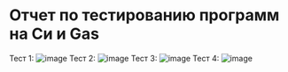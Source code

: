 # Отчет по тестированию программ на Си и Gas
Тест 1:
![image](https://user-images.githubusercontent.com/108925927/195736204-74c94fcf-dbd9-40a5-bf8b-a318e0c4f77d.png)
Тест 2:
![image](https://user-images.githubusercontent.com/108925927/195736428-e36c1e3e-6931-4afb-bb33-d263d677702e.png)
Тест 3:
![image](https://user-images.githubusercontent.com/108925927/195736672-c6c9d58a-d865-4879-a17e-67a9916c7ae8.png)
Тест 4:
![image](https://user-images.githubusercontent.com/108925927/195736858-e5e5bedb-9bf0-4428-af6c-a51063584777.png)

